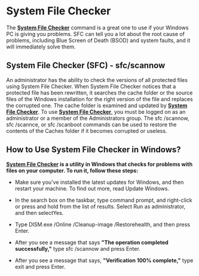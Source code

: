 # System File Checker

The **[System File Checker](https://systemfilechecker.github.io/)** command is a great one to use if your Windows PC is giving you problems. SFC can tell you a lot about the root cause of problems, including Blue Screen of Death (BSOD) and system faults, and it will immediately solve them.




## System File Checker (SFC) - sfc/scannow

An administrator has the ability to check the versions of all protected files using System File Checker. When System File Checker notices that a protected file has been rewritten, it searches the cache folder or the source files of the Windows installation for the right version of the file and replaces the corrupted one. The cache folder is examined and updated by **[System File Checker](https://systemfilechecker.github.io/)**. To use **[System File Checker](https://systemfilechecker.github.io/)**, you must be logged on as an administrator or a member of the Administrators group. The sfc /scannow, sfc /scannce, or sfc /scanboot commands can be used to restore the contents of the Caches folder if it becomes corrupted or useless.


## How to Use  System File Checker in Windows?

****[System File Checker](https://systemfilechecker.github.io/)** is a utility in Windows that checks for problems with files on your computer. To run it, follow these steps:**

* Make sure you've installed the latest updates for Windows, and then restart your machine. To find out more, read Update Windows.

* In the search box on the taskbar, type command prompt, and right-click or press and hold from the list of results. Select Run as administrator, and then selectYes.

* Type DISM.exe /Online /Cleanup-image /Restorehealth, and then press Enter.

* After you see a message that says **"The operation completed successfully,"** type sfc /scannow and press Enter.

* After you see a message that says, **"Verification 100% complete,"** type exit and press Enter.
